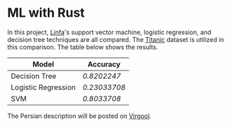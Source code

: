 # ML with Rust

In this project, [Linfa](https://rust-ml.github.io/linfa/)'s support vector machine, logistic regression, and decision tree techniques are all compared. The [Titanic](https://www.kaggle.com/competitions/titanic/data) dataset is utilized in this comparison. The table below shows the results.

| Model               | Accuracy     |
| ----                | --------     |
| Decision Tree       | *0.8202247*  |
| Logistic Regression | *0.23033708* |
| SVM                 | *0.8033708*  |

The Persian description will be posted on [Virgool](https://virgool.io/@matin_karimpour).
